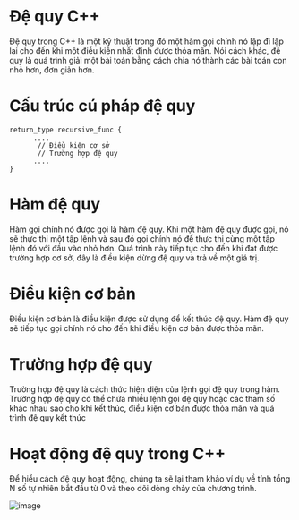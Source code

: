 # Đệ quy C++

Đệ quy trong C++ là một kỹ thuật trong đó một hàm gọi chính nó lặp đi lặp lại cho đến khi một điều kiện nhất định được thỏa mãn.
Nói cách khác, đệ quy là quá trình giải một bài toán bằng cách chia nó thành các bài toán con nhỏ hơn, đơn giản hơn.

# Cấu trúc cú pháp đệ quy
```
return_type recursive_func {
      ....
       // Điều kiện cơ sở
       // Trường hợp đệ quy
      ....
}
```
# Hàm đệ quy
Hàm gọi chính nó được gọi là hàm đệ quy. Khi một hàm đệ quy được gọi, nó sẽ thực thi một tập lệnh và sau đó gọi chính nó để thực thi cùng một tập lệnh đó với đầu vào nhỏ hơn. Quá trình này tiếp tục cho đến khi đạt được trường hợp cơ sở, đây là điều kiện dừng đệ quy và trả về một giá trị.

# Điều kiện cơ bản
Điều kiện cơ bản là điều kiện được sử dụng để kết thúc đệ quy. Hàm đệ quy sẽ tiếp tục gọi chính nó cho đến khi điều kiện cơ bản được thỏa mãn.

# Trường hợp đệ quy
Trường hợp đệ quy là cách thức hiện diện của lệnh gọi đệ quy trong hàm. Trường hợp đệ quy có thể chứa nhiều lệnh gọi đệ quy hoặc các tham số khác nhau sao cho khi kết thúc, điều kiện cơ bản được thỏa mãn và quá trình đệ quy kết thúc

# Hoạt động đệ quy trong C++
Để hiểu cách đệ quy hoạt động, chúng ta sẽ lại tham khảo ví dụ về tính tổng N số tự nhiên bắt đầu từ 0 và theo dõi dòng chảy của chương trình.

![image](https://github.com/VanHoang110802/ABCXYZ/assets/108053955/ad629398-122f-4ea5-8fa3-570d0b5a4091)

